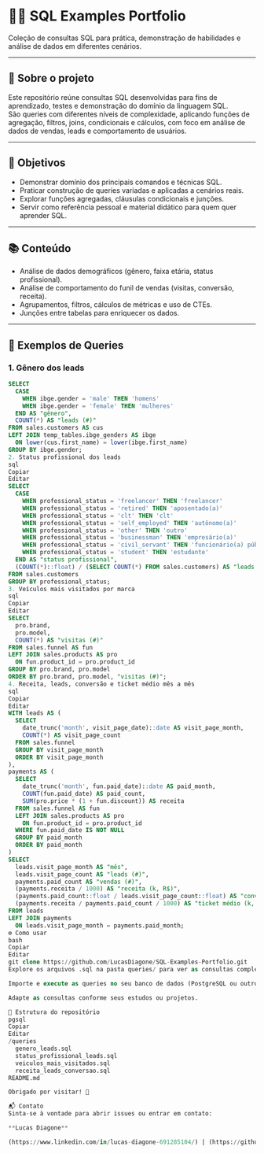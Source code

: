 # 🧑‍💻 SQL Examples Portfolio

Coleção de consultas SQL para prática, demonstração de habilidades e análise de dados em diferentes cenários.

---

## 📖 Sobre o projeto

Este repositório reúne consultas SQL desenvolvidas para fins de aprendizado, testes e demonstração do domínio da linguagem SQL.  
São queries com diferentes níveis de complexidade, aplicando funções de agregação, filtros, joins, condicionais e cálculos, com foco em análise de dados de vendas, leads e comportamento de usuários.

---

## 🎯 Objetivos

- Demonstrar domínio dos principais comandos e técnicas SQL.  
- Praticar construção de queries variadas e aplicadas a cenários reais.  
- Explorar funções agregadas, cláusulas condicionais e junções.  
- Servir como referência pessoal e material didático para quem quer aprender SQL.

---

## 📚 Conteúdo

- Análise de dados demográficos (gênero, faixa etária, status profissional).  
- Análise de comportamento do funil de vendas (visitas, conversão, receita).  
- Agrupamentos, filtros, cálculos de métricas e uso de CTEs.  
- Junções entre tabelas para enriquecer os dados.

---

## 📝 Exemplos de Queries

### 1. Gênero dos leads
```sql
SELECT
  CASE
    WHEN ibge.gender = 'male' THEN 'homens'
    WHEN ibge.gender = 'female' THEN 'mulheres'
  END AS "gênero",
  COUNT(*) AS "leads (#)"
FROM sales.customers AS cus
LEFT JOIN temp_tables.ibge_genders AS ibge
  ON lower(cus.first_name) = lower(ibge.first_name)
GROUP BY ibge.gender;
2. Status profissional dos leads
sql
Copiar
Editar
SELECT
  CASE
    WHEN professional_status = 'freelancer' THEN 'freelancer'
    WHEN professional_status = 'retired' THEN 'aposentado(a)'
    WHEN professional_status = 'clt' THEN 'clt'
    WHEN professional_status = 'self_employed' THEN 'autônomo(a)'    
    WHEN professional_status = 'other' THEN 'outro'
    WHEN professional_status = 'businessman' THEN 'empresário(a)'
    WHEN professional_status = 'civil_servant' THEN 'funcionário(a) público(a)'
    WHEN professional_status = 'student' THEN 'estudante'
  END AS "status profissional",
  (COUNT(*)::float) / (SELECT COUNT(*) FROM sales.customers) AS "leads (%)"
FROM sales.customers
GROUP BY professional_status;
3. Veículos mais visitados por marca
sql
Copiar
Editar
SELECT
  pro.brand,
  pro.model,
  COUNT(*) AS "visitas (#)"
FROM sales.funnel AS fun
LEFT JOIN sales.products AS pro
  ON fun.product_id = pro.product_id
GROUP BY pro.brand, pro.model
ORDER BY pro.brand, pro.model, "visitas (#)";
4. Receita, leads, conversão e ticket médio mês a mês
sql
Copiar
Editar
WITH leads AS (
  SELECT
    date_trunc('month', visit_page_date)::date AS visit_page_month,
    COUNT(*) AS visit_page_count
  FROM sales.funnel
  GROUP BY visit_page_month
  ORDER BY visit_page_month
),
payments AS (
  SELECT
    date_trunc('month', fun.paid_date)::date AS paid_month,
    COUNT(fun.paid_date) AS paid_count,
    SUM(pro.price * (1 + fun.discount)) AS receita
  FROM sales.funnel AS fun
  LEFT JOIN sales.products AS pro
    ON fun.product_id = pro.product_id
  WHERE fun.paid_date IS NOT NULL
  GROUP BY paid_month
  ORDER BY paid_month
)
SELECT
  leads.visit_page_month AS "mês",
  leads.visit_page_count AS "leads (#)",
  payments.paid_count AS "vendas (#)",
  (payments.receita / 1000) AS "receita (k, R$)",
  (payments.paid_count::float / leads.visit_page_count::float) AS "conversão (%)",
  (payments.receita / payments.paid_count / 1000) AS "ticket médio (k, R$)"
FROM leads
LEFT JOIN payments
  ON leads.visit_page_month = payments.paid_month;
⚙️ Como usar
bash
Copiar
Editar
git clone https://github.com/LucasDiagone/SQL-Examples-Portfolio.git
Explore os arquivos .sql na pasta queries/ para ver as consultas completas.

Importe e execute as queries no seu banco de dados (PostgreSQL ou outro compatível).

Adapte as consultas conforme seus estudos ou projetos.

📂 Estrutura do repositório
pgsql
Copiar
Editar
/queries
  genero_leads.sql
  status_profissional_leads.sql
  veiculos_mais_visitados.sql
  receita_leads_conversao.sql
README.md

Obrigado por visitar! 🚀

📬 Contato
Sinta-se à vontade para abrir issues ou entrar em contato:

**Lucas Diagone**

(https://www.linkedin.com/in/lucas-diagone-691285104/) | (https://github.com/LucasDiagone)

